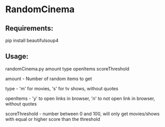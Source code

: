 # RandomCinema

Requirements:
---
pip install beautifulsoup4

Usage:
---
randomCinema.py amount type openItems scoreThreshold

amount - Number of random items to get

type - 'm' for movies, 's' for tv shows, without quotes

openItems - 'y' to open links in browser, 'n' to not open link in browser, without quotes

scoreThreshold - number between 0 and 100, will only get movies/shows with equal or higher score than the threshold

